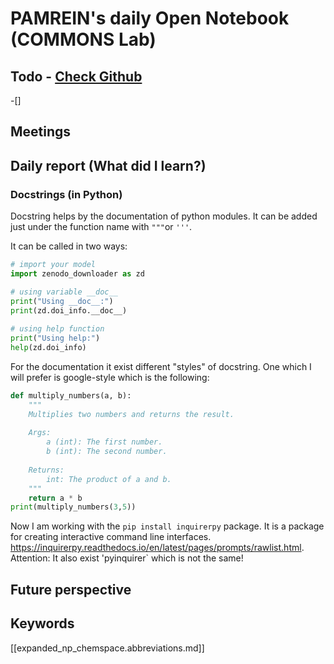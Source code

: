 
# PAMREIN's daily Open Notebook (COMMONS Lab)

## Todo - [Check Github](https://github.com/orgs/commons-research/projects/2/views/1)
-[]


## Meetings



## Daily report (What did I learn?)

### Docstrings (in Python)
Docstring helps by the documentation of python modules. It can be added just under the function name with `"""`or `'''`.   

It can be called in two ways:

```py
# import your model
import zenodo_downloader as zd

# using variable __doc__
print("Using __doc__:")
print(zd.doi_info.__doc__)
 
# using help function
print("Using help:")
help(zd.doi_info)
```

For the documentation it exist different "styles" of docstring. One which I will prefer is google-style which is the following:
```py
def multiply_numbers(a, b):
    """
    Multiplies two numbers and returns the result.
 
    Args:
        a (int): The first number.
        b (int): The second number.
 
    Returns:
        int: The product of a and b.
    """
    return a * b
print(multiply_numbers(3,5))
```

Now I am working with the `pip install inquirerpy` package. It is a package for creating interactive command line interfaces.
<https://inquirerpy.readthedocs.io/en/latest/pages/prompts/rawlist.html>.   
Attention: It also exist 'pyinquirer` which is not the same!


## Future perspective



## Keywords
[[expanded_np_chemspace.abbreviations.md]]
